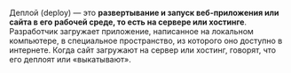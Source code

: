 Деплой (deploy) — это **развертывание и запуск веб-приложения или сайта в его рабочей среде, то есть на сервере или хостинге**. Разработчик загружает приложение, написанное на локальном компьютере, в специальное пространство, из которого оно доступно в интернете. Когда сайт загружают на сервер или хостинг, говорят, что его деплоят или «выкатывают».